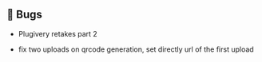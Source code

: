 ## 🐛 Bugs

- Plugivery retakes part 2

- fix two uploads on qrcode generation, set directly url of the first upload